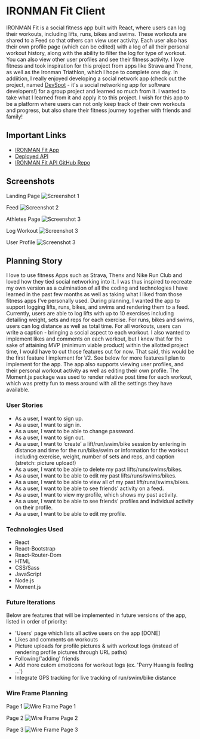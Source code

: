 # IRONMAN Fit Client

IRONMAN Fit is a social fitness app built with React, where users can log their workouts, including lifts, runs, bikes and swims. These workouts are shared to a Feed so that others can view user activity. Each user also has their own profile page (which can be edited) with a log of all their personal workout history, along with the ability to filter the log for type of workout. You can also view other user profiles and see their fitness activity. I love fitness and took inspiration for this project from apps like Strava and Thenx, as well as the Ironman Triathlon, which I hope to complete one day. In addiition, I really enjoyed developing a social network app (check out the project, named [DevSpot](https://github.com/Team-StuckOverflow/devspot-client) - it's a social networking app for software developers!) for a group project and learned so much from it. I wanted to take what I learned from it and apply it to this project. I wish for this app to be a platform where users can not only keep track of their own workouts and progress, but also share their fitness journey together with friends and family!

## Important Links

- [IRONMAN Fit App](https://perryfhuang.github.io/ironman-fit-client/)
- [Deployed API](https://ironman-api.herokuapp.com/)
- [IRONMAN Fit API GitHub Repo](https://github.com/perryfhuang/ironman-fit-api)

## Screenshots

Landing Page
![Screenshot 1](https://i.imgur.com/lmT5fUL.png)

Feed
![Screenshot 2](https://i.imgur.com/wzvMrlJ.png)

Athletes Page
![Screenshot 3](https://i.imgur.com/cWaV28n.png)

Log Workout
![Screenshot 3](https://i.imgur.com/0BVFMYT.png)

User Profile
![Screenshot 3](https://i.imgur.com/71RxWOY.png)

## Planning Story

I love to use fitness Apps such as Strava, Thenx and Nike Run Club and loved how they tied social networking into it. I was thus inspired to recreate my own version as a culmination of all the coding and technologies I have learned in the past few months as well as taking what I liked from those fitness apps I've personally used. During planning, I wanted the app to support logging lifts, runs, bikes, and swims and rendering them to a feed. Currently, users are able to log lifts with up to 10 exercises including detailing weight, sets and reps for each exercise. For runs, bikes and swims, users can log distance as well as total time. For all workouts, users can write a caption - bringing a social aspect to each workout. I also wanted to implement likes and comments on each workout, but I knew that for the sake of attaining MVP (minimum viable product) within the allotted project time, I would have to cut those features out for now. That said, this would be the first feature I implement for V2. See below for more features I plan to implement for the app. The app also supports viewing user profiles, and their personal workout activity as well as editing their own profile. The Moment.js package was used to render relative post time for each workout, which was pretty fun to mess around with all the settings they have available.

### User Stories

- As a user, I want to sign up.
- As a user, I want to sign in.
- As a user, I want to be able to change password.
- As a user, I want to sign out.
- As a user, I want to ‘create’ a lift/run/swim/bike session by entering in distance and time for the run/bike/swim or information for the workout including exercise, weight, number of sets and reps, and caption (stretch: picture upload!)
- As a user, I want to be able to delete my past lifts/runs/swims/bikes.
- As a user, I want to be able to edit my past lifts/runs/swims/bikes.
- As a user, I want to be able to view all of my past lift/runs/swims/bikes.
- As a user, I want to be able to see friends’ activity on a feed.
- As a user, I want to view my profile, which shows my past activity.
- As a user, I want to be able to see friends' profiles and individual activity on their profile.
- As a user, I want to be able to edit my profile.

### Technologies Used

- React
- React-Bootstrap
- React-Router-Dom
- HTML
- CSS/Sass
- JavaScript
- Node.js
- Moment.js

### Future Iterations

Below are features that will be implemented in future versions of the app, listed in order of priority:

- 'Users' page which lists all active users on the app [DONE]
- Likes and comments on workouts
- Picture uploads for profile pictures & with workout logs (instead of rendering profile pictures through URL paths)
- Following/'adding' friends
- Add more cutom emoticons for workout logs (ex. 'Perry Huang is feeling ...')
- Integrate GPS tracking for live tracking of run/swim/bike distance

### Wire Frame Planning

Page 1
![Wire Frame Page 1](https://i.imgur.com/oAGVvb3.jpg)

Page 2
![Wire Frame Page 2](https://i.imgur.com/AUamDuZ.jpg)

Page 3
![Wire Frame Page 3](https://i.imgur.com/9WDWQny.jpg)
